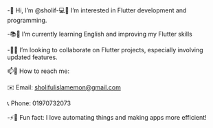 -👋 Hi, I’m @sholif-💻👀 I’m interested in Flutter development and programming.

-📚🌱 I’m currently learning English and improving my Flutter skills

-🤝💞️ I’m looking to collaborate on Flutter projects, especially involving updated features.

📫📩 How to reach me:

✉️ Email: sholifulislamemon@gmail.com

📞 Phone: 01970732073



-⚡🚀 Fun fact: I love automating things and making apps more efficient!

<!---
sholif/sholif is a ✨ special ✨ repository because its `README.md` (this file) appears on your GitHub profile.
You can click the Preview link to take a look at your changes.
--->
